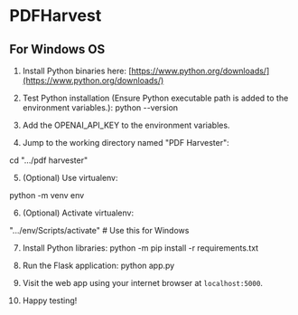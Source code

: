 # PDFHarvest

## For Windows OS

1. Install Python binaries here:
   [https://www.python.org/downloads/](https://www.python.org/downloads/)

2. Test Python installation (Ensure Python executable path is added to the environment variables.):
python --version



3. Add the OPENAI_API_KEY to the environment variables.

4. Jump to the working directory named "PDF Harvester":

cd ".../pdf harvester"



5. (Optional) Use virtualenv:

python -m venv env



6. (Optional) Activate virtualenv:
 
".../env/Scripts/activate" # Use this for Windows



7. Install Python libraries:
python -m pip install -r requirements.txt



8. Run the Flask application:
python app.py



9. Visit the web app using your internet browser at `localhost:5000`.

10. Happy testing!
